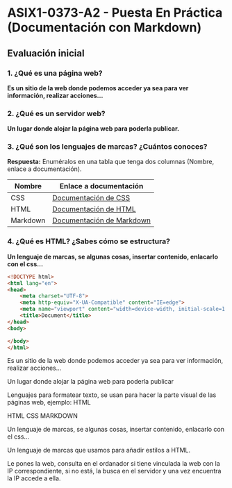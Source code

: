 # ASIX1-0373-A2 - Puesta En Práctica (Documentación con Markdown)

## Evaluación inicial

### 1. ¿Qué es una página web?
**Es un sitio de la web donde podemos acceder ya sea para ver información, realizar acciones...**

### 2. ¿Qué es un servidor web?
**Un lugar donde alojar la página web para poderla publicar.**

### 3. ¿Qué son los lenguajes de marcas? ¿Cuántos conoces?  
**Respuesta:** Enuméralos en una tabla que tenga dos columnas (Nombre, enlace a documentación).

| **Nombre** | **Enlace a documentación** |
|------------|-----------------------------|
|       CSS     |  [Documentación de CSS](https://developer.mozilla.org/es/docs/Web/CSS)|
|       HTML     |  [Documentación de HTML](https://lenguajehtml.com)|
|       Markdown     |  [Documentación de Markdown](https://markdown.es)|

### 4. ¿Qué es HTML? ¿Sabes cómo se estructura?
**Un lenguaje de marcas, se algunas cosas, insertar contenido, enlacarlo con el css…**

```html
<!DOCTYPE html>
<html lang="en">
<head>
    <meta charset="UTF-8">
    <meta http-equiv="X-UA-Compatible" content="IE=edge">
    <meta name="viewport" content="width=device-width, initial-scale=1.0">
    <title>Document</title>
</head>
<body>

</body>
</html>
```


























Es un sitio de la web donde podemos acceder ya sea para ver información, realizar acciones...

Un lugar donde alojar la página web para poderla publicar

Lenguajes para formatear texto, se usan para hacer la parte visual de las páginas web, ejemplo: HTML

HTML
CSS 
MARKDOWN

Un lenguaje de marcas, se algunas cosas, insertar contenido, enlacarlo con el css…

Un lenguaje de marcas que usamos para añadir estilos a HTML.

Le pones la web, consulta en el ordanador si tiene vinculada la web con la IP correspondiente, si no está, la busca en el servidor y una vez encuentra la IP accede a ella.

